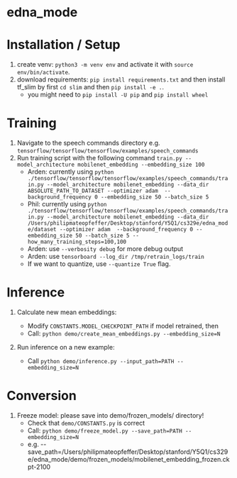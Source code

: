 # edna_mode

# Installation / Setup

1. create venv: `python3 -m venv env` and activate it with `source env/bin/activate`.
2. download requirements: `pip install requirements.txt` and then install tf_slim by first `cd slim` and then `pip install -e .`.
    - you might need to `pip install -U pip` and `pip install wheel`

# Training
1. Navigate to the speech commands directory e.g. `tensorflow/tensorflow/tensorflow/examples/speech_commands`
2. Run training script with the following command `train.py --model_architecture mobilenet_embedding --embedding_size 100`
    - Arden: currently using `python ./tensorflow/tensorflow/tensorflow/examples/speech_commands/train.py --model_architecture mobilenet_embedding --data_dir ABSOLUTE_PATH_TO_DATASET --optimizer adam  --background_frequency 0 --embedding_size 50 --batch_size 5`
    - Phil: currently using `python ./tensorflow/tensorflow/tensorflow/examples/speech_commands/train.py --model_architecture mobilenet_embedding --data_dir /Users/philipmateopfeffer/Desktop/stanford/Y5Q1/cs329e/edna_mode/dataset --optimizer adam  --background_frequency 0 --embedding_size 50 --batch_size 5 --how_many_training_steps=100,100`
    - Arden: use `--verbosity debug` for more debug output
    - Arden: use `tensorboard --log_dir /tmp/retrain_logs/train`
    - If we want to quantize, use `--quantize True` flag.

<!-- # Conversion
1. `python tensorflow/tensorflow/tensorflow/examples/speech_commands/freeze.py --model_architecture mobilenet_embedding --data_dir  ~/Classes/EE292D/edna_mode/dataset --window_stride_ms=20 --save_format=saved_model --embedding_size 50 --start_checkpoint "/tmp/speech_commands_train/mobilenet_embedding.ckpt-100 " --output_file=frozen_mobilenet_emb.pb --convert_tflite=True` -->

# Inference
1. Calculate new mean embeddings:
    - Modify `CONSTANTS.MODEL_CHECKPOINT_PATH` if model retrained, then
    - Call: `python demo/create_mean_embeddings.py --embedding_size=N`

2. Run inference on a new example:
    - Call `python demo/inference.py --input_path=PATH --embedding_size=N`

# Conversion
1. Freeze model: please save into demo/frozen_models/ directory!
    - Check that `demo/CONSTANTS.py` is correct
    - Call: `python demo/freeze_model.py --save_path=PATH --embedding_size=N`
    - e.g. --save_path=/Users/philipmateopfeffer/Desktop/stanford/Y5Q1/cs329e/edna_mode/demo/frozen_models/mobilenet_embedding_frozen.ckpt-2100
